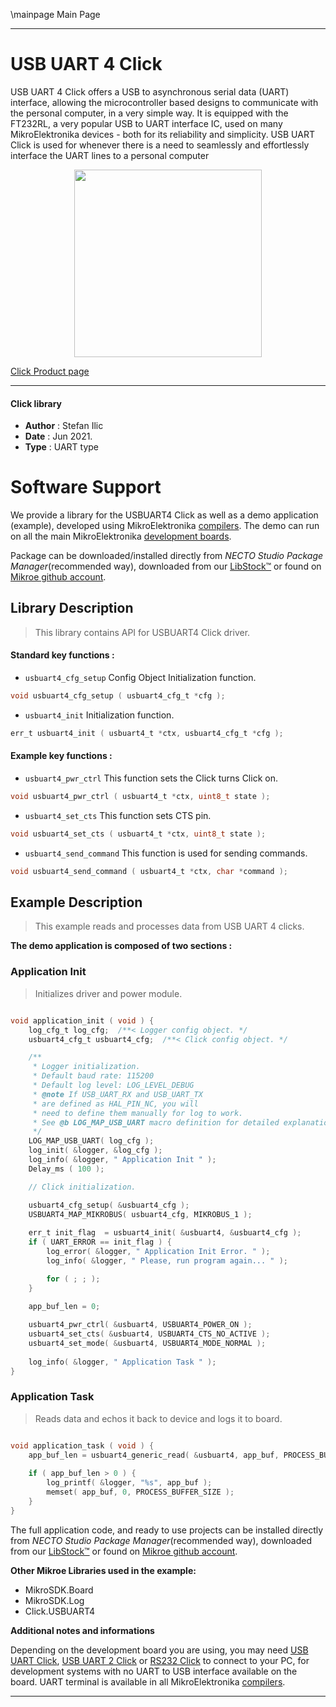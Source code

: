 \mainpage Main Page

---
# USB UART 4 Click

USB UART 4 Click offers a USB to asynchronous serial data (UART) interface, allowing the microcontroller based designs to communicate with the personal computer, in a very simple way. It is equipped with the FT232RL, a very popular USB to UART interface IC, used on many MikroElektronika devices - both for its reliability and simplicity. USB UART Click is used for whenever there is a need to seamlessly and effortlessly interface the UART lines to a personal computer

<p align="center">
  <img src="https://download.mikroe.com/images/click_for_ide/usbuart4_click.png" height=300px>
</p>

[Click Product page](https://www.mikroe.com/usb-uart-4-click)

---


#### Click library

- **Author**        : Stefan Ilic
- **Date**          : Jun 2021.
- **Type**          : UART type


# Software Support

We provide a library for the USBUART4 Click
as well as a demo application (example), developed using MikroElektronika
[compilers](https://www.mikroe.com/necto-studio).
The demo can run on all the main MikroElektronika [development boards](https://www.mikroe.com/development-boards).

Package can be downloaded/installed directly from *NECTO Studio Package Manager*(recommended way), downloaded from our [LibStock&trade;](https://libstock.mikroe.com) or found on [Mikroe github account](https://github.com/MikroElektronika/mikrosdk_click_v2/tree/master/clicks).

## Library Description

> This library contains API for USBUART4 Click driver.

#### Standard key functions :

- `usbuart4_cfg_setup` Config Object Initialization function.
```c
void usbuart4_cfg_setup ( usbuart4_cfg_t *cfg );
```

- `usbuart4_init` Initialization function.
```c
err_t usbuart4_init ( usbuart4_t *ctx, usbuart4_cfg_t *cfg );
```

#### Example key functions :

- `usbuart4_pwr_ctrl` This function sets the Click turns Click on.
```c
void usbuart4_pwr_ctrl ( usbuart4_t *ctx, uint8_t state );
```

- `usbuart4_set_cts` This function sets CTS pin.
```c
void usbuart4_set_cts ( usbuart4_t *ctx, uint8_t state );
```

- `usbuart4_send_command` This function is used for sending commands.
```c
void usbuart4_send_command ( usbuart4_t *ctx, char *command );
```

## Example Description

> This example reads and processes data from USB UART 4 clicks.

**The demo application is composed of two sections :**

### Application Init

> Initializes driver and power module.

```c

void application_init ( void ) {
    log_cfg_t log_cfg;  /**< Logger config object. */
    usbuart4_cfg_t usbuart4_cfg;  /**< Click config object. */

    /** 
     * Logger initialization.
     * Default baud rate: 115200
     * Default log level: LOG_LEVEL_DEBUG
     * @note If USB_UART_RX and USB_UART_TX 
     * are defined as HAL_PIN_NC, you will 
     * need to define them manually for log to work. 
     * See @b LOG_MAP_USB_UART macro definition for detailed explanation.
     */
    LOG_MAP_USB_UART( log_cfg );
    log_init( &logger, &log_cfg );
    log_info( &logger, " Application Init " );
    Delay_ms ( 100 );

    // Click initialization.

    usbuart4_cfg_setup( &usbuart4_cfg );
    USBUART4_MAP_MIKROBUS( usbuart4_cfg, MIKROBUS_1 );
    
    err_t init_flag  = usbuart4_init( &usbuart4, &usbuart4_cfg );
    if ( UART_ERROR == init_flag ) {
        log_error( &logger, " Application Init Error. " );
        log_info( &logger, " Please, run program again... " );

        for ( ; ; );
    }

    app_buf_len = 0;
    
    usbuart4_pwr_ctrl( &usbuart4, USBUART4_POWER_ON );
    usbuart4_set_cts( &usbuart4, USBUART4_CTS_NO_ACTIVE );
    usbuart4_set_mode( &usbuart4, USBUART4_MODE_NORMAL );
    
    log_info( &logger, " Application Task " );
}

```

### Application Task

> Reads data and echos it back to device and logs it to board.

```c

void application_task ( void ) {
    app_buf_len = usbuart4_generic_read( &usbuart4, app_buf, PROCESS_BUFFER_SIZE );
    
    if ( app_buf_len > 0 ) {
        log_printf( &logger, "%s", app_buf );
        memset( app_buf, 0, PROCESS_BUFFER_SIZE );
    }
}

```


The full application code, and ready to use projects can be installed directly from *NECTO Studio Package Manager*(recommended way), downloaded from our [LibStock&trade;](https://libstock.mikroe.com) or found on [Mikroe github account](https://github.com/MikroElektronika/mikrosdk_click_v2/tree/master/clicks).

**Other Mikroe Libraries used in the example:**

- MikroSDK.Board
- MikroSDK.Log
- Click.USBUART4

**Additional notes and informations**

Depending on the development board you are using, you may need
[USB UART Click](https://www.mikroe.com/usb-uart-click),
[USB UART 2 Click](https://www.mikroe.com/usb-uart-2-click) or
[RS232 Click](https://www.mikroe.com/rs232-click) to connect to your PC, for
development systems with no UART to USB interface available on the board. UART
terminal is available in all MikroElektronika
[compilers](https://shop.mikroe.com/compilers).

---
